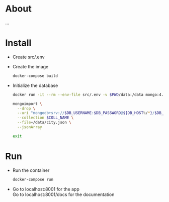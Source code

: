 
# About

...

# Install

* Create src/.env
* Create the image

  ``` bash
  docker-compose build
  ```

* Initialize the database

  ``` bash
  docker run -it --rm --env-file src/.env -v $PWD/data:/data mongo:4.2 bash

  mongoimport \
    --drop \
    --uri "mongodb+srv://$DB_USERNAME:$DB_PASSWORD@${DB_HOST%/*}/$DB_NAME${DB_HOST##*/}" \
    --collection $COLL_NAME \
    --file=/data/city.json \
    --jsonArray

  exit
  ```

# Run

* Run the container

  ``` bash
  docker-compose run
  ```

* Go to localhost:8001 for the app  
  Go to localhost:8001/docs for the documentation
